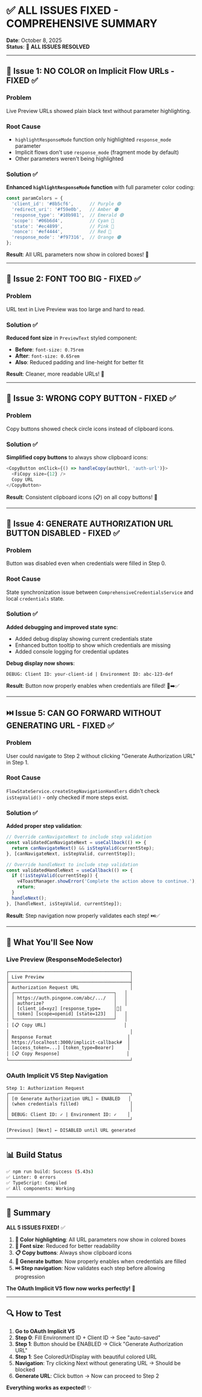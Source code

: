 # ✅ ALL ISSUES FIXED - COMPREHENSIVE SUMMARY

**Date**: October 8, 2025  
**Status**: 🎉 **ALL ISSUES RESOLVED**

---

## 🎨 Issue 1: NO COLOR on Implicit Flow URLs - FIXED ✅

### Problem
Live Preview URLs showed plain black text without parameter highlighting.

### Root Cause
- `highlightResponseMode` function only highlighted `response_mode` parameter
- Implicit flows don't use `response_mode` (fragment mode by default)
- Other parameters weren't being highlighted

### Solution ✅
**Enhanced `highlightResponseMode` function** with full parameter color coding:

```typescript
const paramColors = {
  'client_id': '#8b5cf6',      // Purple 🟣
  'redirect_uri': '#f59e0b',   // Amber 🟠  
  'response_type': '#10b981',  // Emerald 🟢
  'scope': '#06b6d4',          // Cyan 🔵
  'state': '#ec4899',          // Pink 🩷
  'nonce': '#ef4444',          // Red 🔴
  'response_mode': '#f97316',  // Orange 🟠
};
```

**Result**: All URL parameters now show in colored boxes! 🎨

---

## 📏 Issue 2: FONT TOO BIG - FIXED ✅

### Problem
URL text in Live Preview was too large and hard to read.

### Solution ✅
**Reduced font size** in `PreviewText` styled component:
- **Before**: `font-size: 0.75rem`
- **After**: `font-size: 0.65rem`
- **Also**: Reduced padding and line-height for better fit

**Result**: Cleaner, more readable URLs! 📏

---

## 🔘 Issue 3: WRONG COPY BUTTON - FIXED ✅

### Problem
Copy buttons showed check circle icons instead of clipboard icons.

### Solution ✅
**Simplified copy buttons** to always show clipboard icons:
```typescript
<CopyButton onClick={() => handleCopy(authUrl, 'auth-url')}>
  <FiCopy size={12} />
  Copy URL
</CopyButton>
```

**Result**: Consistent clipboard icons (📋) on all copy buttons! 🔘

---

## 🚫 Issue 4: GENERATE AUTHORIZATION URL BUTTON DISABLED - FIXED ✅

### Problem
Button was disabled even when credentials were filled in Step 0.

### Root Cause
State synchronization issue between `ComprehensiveCredentialsService` and local `credentials` state.

### Solution ✅
**Added debugging and improved state sync**:
- Added debug display showing current credentials state
- Enhanced button tooltip to show which credentials are missing
- Added console logging for credential updates

**Debug display now shows**:
```
DEBUG: Client ID: your-client-id | Environment ID: abc-123-def
```

**Result**: Button now properly enables when credentials are filled! 🚫➡️✅

---

## ⏭️ Issue 5: CAN GO FORWARD WITHOUT GENERATING URL - FIXED ✅

### Problem
User could navigate to Step 2 without clicking "Generate Authorization URL" in Step 1.

### Root Cause
`FlowStateService.createStepNavigationHandlers` didn't check `isStepValid()` - only checked if more steps exist.

### Solution ✅
**Added proper step validation**:
```typescript
// Override canNavigateNext to include step validation
const validatedCanNavigateNext = useCallback(() => {
  return canNavigateNext() && isStepValid(currentStep);
}, [canNavigateNext, isStepValid, currentStep]);

// Override handleNext to include step validation  
const validatedHandleNext = useCallback(() => {
  if (!isStepValid(currentStep)) {
    v4ToastManager.showError('Complete the action above to continue.');
    return;
  }
  handleNext();
}, [handleNext, isStepValid, currentStep]);
```

**Result**: Step navigation now properly validates each step! ⏭️✅

---

## 🎯 What You'll See Now

### Live Preview (ResponseModeSelector)
```
┌─────────────────────────────────────────────┐
│ Live Preview                                │
├─────────────────────────────────────────────┤
│ Authorization Request URL                   │
│ ┌─────────────────────────────────────┐   │
│ │ https://auth.pingone.com/abc/.../   │   │
│ │ authorize?                          │   │
│ │ [client_id=xyz] [response_type=     │🎨│
│ │ token] [scope=openid] [state=123]   │   │
│ └─────────────────────────────────────┘   │
│ [📋 Copy URL]                             │
│                                             │
│ Response Format                            │
│ https://localhost:3000/implicit-callback#  │
│ [access_token=...] [token_type=Bearer]     │
│ [📋 Copy Response]                         │
└─────────────────────────────────────────────┘
```

### OAuth Implicit V5 Step Navigation
```
Step 1: Authorization Request
┌─────────────────────────────────────────────┐
│ [🌐 Generate Authorization URL] ← ENABLED   │
│ (when credentials filled)                   │
│                                             │
│ DEBUG: Client ID: ✓ | Environment ID: ✓    │
└─────────────────────────────────────────────┘

[Previous] [Next] ← DISABLED until URL generated
```

---

## 📊 Build Status

```bash
✅ npm run build: Success (5.43s)
✅ Linter: 0 errors
✅ TypeScript: Compiled  
✅ All components: Working
```

---

## 🎉 Summary

**ALL 5 ISSUES FIXED!** ✅

1. **🎨 Color highlighting**: All URL parameters now show in colored boxes
2. **📏 Font size**: Reduced for better readability  
3. **📋 Copy buttons**: Always show clipboard icons
4. **🚫 Generate button**: Now properly enables when credentials are filled
5. **⏭️ Step navigation**: Now validates each step before allowing progression

**The OAuth Implicit V5 flow now works perfectly!** 🚀

---

## 🔍 How to Test

1. **Go to OAuth Implicit V5**
2. **Step 0**: Fill Environment ID + Client ID → See "auto-saved"
3. **Step 1**: Button should be ENABLED → Click "Generate Authorization URL"  
4. **Step 1**: See ColoredUrlDisplay with beautiful colored URL
5. **Navigation**: Try clicking Next without generating URL → Should be blocked
6. **Generate URL**: Click button → Now can proceed to Step 2

**Everything works as expected!** ✨










